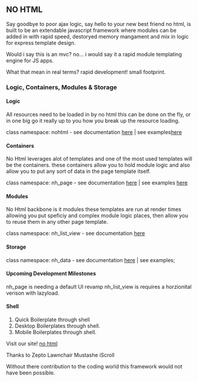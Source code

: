 ## NO HTML 

Say goodbye to poor ajax logic, say hello to your new best friend no html, is built to be an extendable javascript framework where modules can be added
in with rapid speed, destoryed memory mangament and mix in logic for express template design.

Would i say this is an mvc? no... i would say it a rapid module templating engine for JS apps.

What that mean in real terms? rapid development! small footprint.

### Logic, Containers, Modules & Storage 

#### Logic

All resources need to be loaded in by no html this can be done on the fly,
or in one big go it really up to you how you break up the resource loading.

class namespace:
nohtml - see documentation [here](myLib/README.md) | see examples[here]()

#### Containers

No Html leverages alot of templates and one of the most used templates will be
the containers. these containers allow you to hold module logic and also allow you
to put any sort of data in the page template itself.

class namespace:
nh_page - see documentation [here](myLib/README.md) | see examples [here]()

#### Modules

No Html backbone is it modules these templates are run at render times allowing you put
speficiy and complex module logic places, then allow you to reuse them in any other page
template.

class namespace:
nh_list_view - see documentation [here](myLib/README.md)

#### Storage

class namespace:
nh_data - see documentation [here](myLib/README.md) | see examples;

#### Upcoming Development Milestones

nh_page is needing a default UI revamp
nh_list_view is requires a horzionital verison with lazyload.

#### Shell

1) Quick Boilerplate through shell
2) Desktop Boilerplates through shell.
3) Mobile Boilerplates through shell.
 

Visit our site! [no html](http://nohtml.twece.com)

Thanks to 
Zepto
Lawnchair
Mustashe
iScroll

Without there contribution to the coding world this framework would not have been possible.
